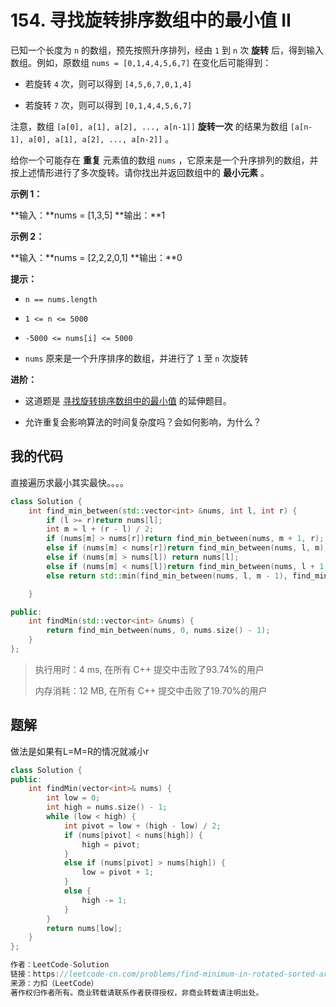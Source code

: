 # 154. 寻找旋转排序数组中的最小值 II
已知一个长度为 `n` 的数组，预先按照升序排列，经由 `1` 到 `n` 次 **旋转** 后，得到输入数组。例如，原数组 `nums = [0,1,4,4,5,6,7]` 在变化后可能得到：

- 若旋转 `4` 次，则可以得到 `[4,5,6,7,0,1,4]`

- 若旋转 `7` 次，则可以得到 `[0,1,4,4,5,6,7]`


注意，数组 `[a[0], a[1], a[2], ..., a[n-1]]` **旋转一次** 的结果为数组 `[a[n-1], a[0], a[1], a[2], ..., a[n-2]]` 。

给你一个可能存在 **重复** 元素值的数组 `nums` ，它原来是一个升序排列的数组，并按上述情形进行了多次旋转。请你找出并返回数组中的 **最小元素** 。

 

**示例 1：**

**输入：**nums = [1,3,5]
**输出：**1


**示例 2：**

**输入：**nums = [2,2,2,0,1]
**输出：**0




**提示：**


- `n == nums.length`

- `1 <= n <= 5000`

- `-5000 <= nums[i] <= 5000`

- `nums` 原来是一个升序排序的数组，并进行了 `1` 至 `n` 次旋转




**进阶：**


- 这道题是 <a href="https://leetcode-cn.com/problems/find-minimum-in-rotated-sorted-array/description/">寻找旋转排序数组中的最小值</a> 的延伸题目。

- 允许重复会影响算法的时间复杂度吗？会如何影响，为什么？

## 我的代码

直接遍历求最小其实最快。。。。

```c++
class Solution {
    int find_min_between(std::vector<int> &nums, int l, int r) {
        if (l >= r)return nums[l];
        int m = l + (r - l) / 2;
        if (nums[m] > nums[r])return find_min_between(nums, m + 1, r);
        else if (nums[m] < nums[r])return find_min_between(nums, l, m);
        else if (nums[m] > nums[l]) return nums[l];
        else if (nums[m] < nums[l])return find_min_between(nums, l + 1, m);
        else return std::min(find_min_between(nums, l, m - 1), find_min_between(nums, m, r - 1));

    }

public:
    int findMin(std::vector<int> &nums) {
        return find_min_between(nums, 0, nums.size() - 1);
    }
};
```
> 执行用时：4 ms, 在所有 C++ 提交中击败了93.74%的用户
>
> 内存消耗：12 MB, 在所有 C++ 提交中击败了19.70%的用户

## 题解

做法是如果有L=M=R的情况就减小r

```c++
class Solution {
public:
    int findMin(vector<int>& nums) {
        int low = 0;
        int high = nums.size() - 1;
        while (low < high) {
            int pivot = low + (high - low) / 2;
            if (nums[pivot] < nums[high]) {
                high = pivot;
            }
            else if (nums[pivot] > nums[high]) {
                low = pivot + 1;
            }
            else {
                high -= 1;
            }
        }
        return nums[low];
    }
};

作者：LeetCode-Solution
链接：https://leetcode-cn.com/problems/find-minimum-in-rotated-sorted-array-ii/solution/xun-zhao-xuan-zhuan-pai-xu-shu-zu-zhong-de-zui--16/
来源：力扣（LeetCode）
著作权归作者所有。商业转载请联系作者获得授权，非商业转载请注明出处。
```


